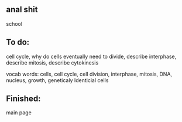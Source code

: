 ## anal shit

school



## To do:
cell cycle,
why do cells eventually need to divide,
describe interphase, 
describe mitosis,
describe cytokinesis 

vocab words: cells, cell cycle, cell division, interphase, mitosis, DNA, nucleus, growth, geneticaly Identicial cells

## Finished:

main page

